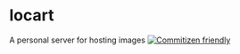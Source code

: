 # locart

A personal server for hosting images
[![Commitizen friendly](https://img.shields.io/badge/commitizen-friendly-brightgreen.svg)](http://commitizen.github.io/cz-cli/)
